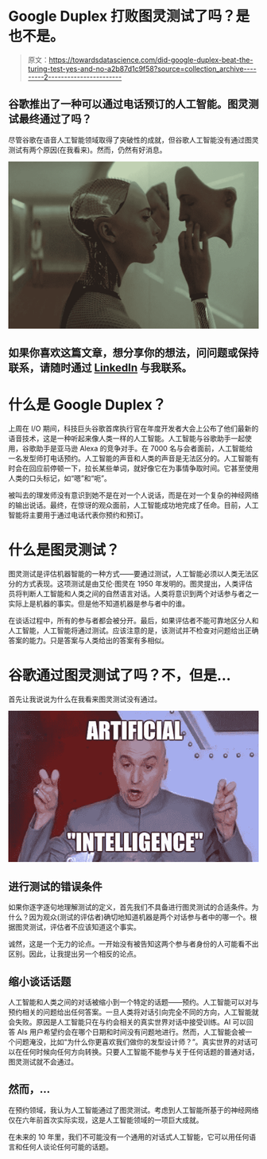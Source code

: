 # Google Duplex 打败图灵测试了吗？是也不是。

> 原文：<https://towardsdatascience.com/did-google-duplex-beat-the-turing-test-yes-and-no-a2b87d1c9f58?source=collection_archive---------2----------------------->

## 谷歌推出了一种可以通过电话预订的人工智能。图灵测试最终通过了吗？

尽管谷歌在语音人工智能领域取得了突破性的成就，但谷歌人工智能没有通过图灵测试有两个原因(在我看来)。然而，仍然有好消息。

![](img/f3f14ad73dd9138aac8b4fc71b9d5adb.png)

## 如果你喜欢这篇文章，想分享你的想法，问问题或保持联系，请随时通过 [LinkedIn](https://www.linkedin.com/in/artem-oppermann-929154199/?locale=en_US) 与我联系。

# 什么是 Google Duplex？

上周在 I/O 期间，科技巨头谷歌首席执行官在年度开发者大会上公布了他们最新的语音技术，这是一种听起来像人类一样的人工智能。人工智能与谷歌助手一起使用，谷歌助手是亚马逊 Alexa 的竞争对手。在 7000 名与会者面前，人工智能给一名发型师打电话预约。人工智能的声音和人类的声音是无法区分的。人工智能有时会在回应前停顿一下，拉长某些单词，就好像它在为事情争取时间。它甚至使用人类的口头标记，如“嗯”和“呃”。

被叫去的理发师没有意识到她不是在对一个人说话，而是在对一个复杂的神经网络的输出说话。最终，在惊讶的观众面前，人工智能成功地完成了任命。目前，人工智能将主要用于通过电话代表你预约和预订。

# 什么是图灵测试？

图灵测试是评估机器智能的一种方式——要通过测试，人工智能必须以人类无法区分的方式表现。这项测试是由艾伦·图灵在 1950 年发明的。图灵提出，人类评估员将判断人工智能和人类之间的自然语言对话。人类将意识到两个对话参与者之一实际上是机器的事实。但是他不知道机器是参与者中的谁。

在谈话过程中，所有的参与者都会被分开。最后，如果评估者不能可靠地区分人和人工智能，人工智能将通过测试。应该注意的是，该测试并不检查对问题给出正确答案的能力。只是答案与人类给出的答案有多相似。

# 谷歌通过图灵测试了吗？不，但是…

首先让我说说为什么在我看来图灵测试没有通过。

![](img/6e351deda9aec427933ae4da93b8f482.png)

## 进行测试的错误条件

如果你逐字逐句地理解测试的定义，首先我们不具备进行图灵测试的合适条件。为什么？因为观众(测试的评估者)确切地知道机器是两个对话参与者中的哪一个。根据图灵测试，评估者不应该知道这个事实。

诚然，这是一个无力的论点。一开始没有被告知这两个参与者身份的人可能看不出区别。因此，让我提出另一个相反的论点。

## **缩小谈话话题**

人工智能和人类之间的对话被缩小到一个特定的话题——预约。人工智能可以对与预约相关的问题给出任何答案。一旦人类将对话引向完全不同的方向，人工智能就会失败。原因是人工智能只在与约会相关的真实世界对话中接受训练。AI 可以回答 AIs 用户希望约会在哪个日期和时间没有问题地进行。然而，人工智能会被一个问题淹没，比如“为什么你更喜欢我们做你的发型设计师？”。真实世界的对话可以在任何时候向任何方向转换。只要人工智能不能参与关于任何话题的普通对话，图灵测试就不会通过。

## 然而，…

在预约领域，我认为人工智能通过了图灵测试。考虑到人工智能所基于的神经网络仅在六年前首次实际实现，这是人工智能领域的一项巨大成就。

在未来的 10 年里，我们不可能没有一个通用的对话式人工智能，它可以用任何语言和任何人谈论任何可能的话题。